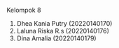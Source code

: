 Kelompok 8
1. Dhea Kania Putry (20220140170)
2. Laluna Riska R.s (20220140176)
3. Dina Amalia (20220140179)
